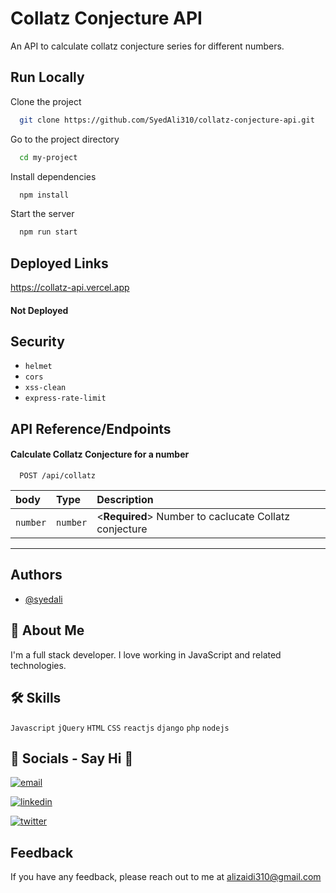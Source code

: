 # Collatz Conjecture API

An API to calculate collatz conjecture series for different numbers.

## Run Locally

Clone the project

```bash
  git clone https://github.com/SyedAli310/collatz-conjecture-api.git
```

Go to the project directory

```bash
  cd my-project
```

Install dependencies

```bash
  npm install
```

Start the server

```bash
  npm run start
```

## Deployed Links
<a href="https://collatz-api.vercel.app">https://collatz-api.vercel.app</a>

#### Not Deployed

## Security

- `helmet`
- `cors`
- `xss-clean`
- `express-rate-limit`

## API Reference/Endpoints

#### Calculate Collatz Conjecture for a number

```https
  POST /api/collatz
```

| body | Type     | Description                |
| :-------- | :------- | :------------------------- |
| `number` | `number` | <**Required**> Number to caclucate Collatz conjecture |

---

## Authors

- [@syedali](https://www.github.com/SyedAli310)

## 🚀 About Me
I'm a full stack developer. I love working in JavaScript and related technologies.

## 🛠 Skills
`Javascript` `jQuery` `HTML`  `CSS` `reactjs` `django` `php` `nodejs` 


## 🔗 Socials - Say Hi 👋
[![email](https://img.shields.io/badge/email-000?style=for-the-badge&logo=ko-fi&logoColor=white)](mailto:alizaidi310@email.com)

[![linkedin](https://img.shields.io/badge/linkedin-0A66C2?style=for-the-badge&logo=linkedin&logoColor=white)](https://www.linkedin.com/in/syed-ali-058b7610b/)

[![twitter](https://img.shields.io/badge/twitter-1DA1F2?style=for-the-badge&logo=twitter&logoColor=white)](https://twitter.com/alizaidi310)


## Feedback

If you have any feedback, please reach out to me at alizaidi310@gmail.com

